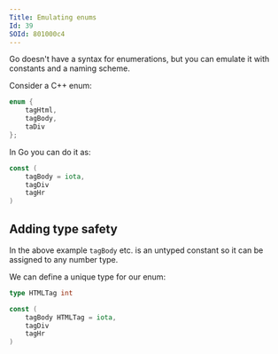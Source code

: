 ```yaml
---
Title: Emulating enums
Id: 39
SOId: 801000c4
---
```

Go doesn't have a syntax for enumerations, but you can emulate it with constants and a naming scheme.

Consider a C++ enum:
```c++
enum {
    tagHtml,
    tagBody,
    taDiv
};
```

In Go you can do it as:
```go
const (
    tagBody = iota,
    tagDiv
    tagHr
)
```

## Adding type safety

In the above example `tagBody` etc. is an untyped constant so it can be assigned to any number type.

We can define a unique type for our enum:
```go
type HTMLTag int

const (
    tagBody HTMLTag = iota,
    tagDiv
    tagHr
)
```
